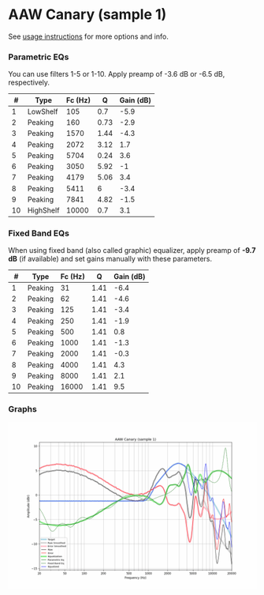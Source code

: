 # AAW Canary (sample 1)
See [usage instructions](https://github.com/jaakkopasanen/AutoEq#usage) for more options and info.

### Parametric EQs
You can use filters 1-5 or 1-10. Apply preamp of -3.6 dB or -6.5 dB, respectively.

|   # | Type      |   Fc (Hz) |    Q |   Gain (dB) |
|-----|-----------|-----------|------|-------------|
|   1 | LowShelf  |       105 | 0.7  |        -5.9 |
|   2 | Peaking   |       160 | 0.73 |        -2.9 |
|   3 | Peaking   |      1570 | 1.44 |        -4.3 |
|   4 | Peaking   |      2072 | 3.12 |         1.7 |
|   5 | Peaking   |      5704 | 0.24 |         3.6 |
|   6 | Peaking   |      3050 | 5.92 |        -1   |
|   7 | Peaking   |      4179 | 5.06 |         3.4 |
|   8 | Peaking   |      5411 | 6    |        -3.4 |
|   9 | Peaking   |      7841 | 4.82 |        -1.5 |
|  10 | HighShelf |     10000 | 0.7  |         3.1 |

### Fixed Band EQs
When using fixed band (also called graphic) equalizer, apply preamp of **-9.7 dB** (if available) and set gains manually with these parameters.

|   # | Type    |   Fc (Hz) |    Q |   Gain (dB) |
|-----|---------|-----------|------|-------------|
|   1 | Peaking |        31 | 1.41 |        -6.4 |
|   2 | Peaking |        62 | 1.41 |        -4.6 |
|   3 | Peaking |       125 | 1.41 |        -3.4 |
|   4 | Peaking |       250 | 1.41 |        -1.9 |
|   5 | Peaking |       500 | 1.41 |         0.8 |
|   6 | Peaking |      1000 | 1.41 |        -1.3 |
|   7 | Peaking |      2000 | 1.41 |        -0.3 |
|   8 | Peaking |      4000 | 1.41 |         4.3 |
|   9 | Peaking |      8000 | 1.41 |         2.1 |
|  10 | Peaking |     16000 | 1.41 |         9.5 |

### Graphs
![](./AAW%20Canary%20(sample%201).png)
